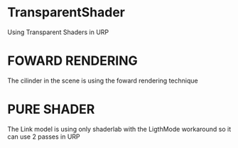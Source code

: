 # TransparentShader
Using Transparent Shaders in URP

# FOWARD RENDERING
The cilinder in the scene is using the foward rendering technique

# PURE SHADER
The Link model is using only shaderlab with the LigthMode workaround so it can use 2 passes in URP

